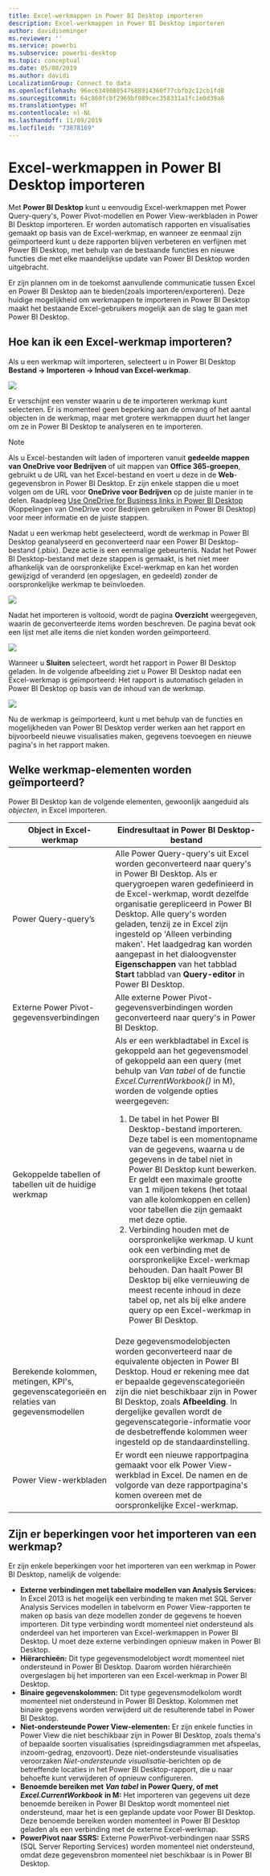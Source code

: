 ```yaml
---
title: Excel-werkmappen in Power BI Desktop importeren
description: Excel-werkmappen in Power BI Desktop importeren
author: davidiseminger
ms.reviewer: ''
ms.service: powerbi
ms.subservice: powerbi-desktop
ms.topic: conceptual
ms.date: 05/08/2019
ms.author: davidi
LocalizationGroup: Connect to data
ms.openlocfilehash: 96ec6349080547688914360f77cbfb2c12cb1fd8
ms.sourcegitcommit: 64c860fcbf2969bf089cec358331a1fc1e0d39a8
ms.translationtype: HT
ms.contentlocale: nl-NL
ms.lasthandoff: 11/09/2019
ms.locfileid: "73878169"
---
```

# <a name="import-excel-workbooks-into-power-bi-desktop"></a>Excel-werkmappen in Power BI Desktop importeren
Met **Power BI Desktop** kunt u eenvoudig Excel-werkmappen met Power Query-query's, Power Pivot-modellen en Power View-werkbladen in Power BI Desktop importeren. Er worden automatisch rapporten en visualisaties gemaakt op basis van de Excel-werkmap, en wanneer ze eenmaal zijn geïmporteerd kunt u deze rapporten blijven verbeteren en verfijnen met Power BI Desktop, met behulp van de bestaande functies en nieuwe functies die met elke maandelijkse update van Power BI Desktop worden uitgebracht.

Er zijn plannen om in de toekomst aanvullende communicatie tussen Excel en Power BI Desktop aan te bieden(zoals importeren/exporteren). Deze huidige mogelijkheid om werkmappen te importeren in Power BI Desktop maakt het bestaande Excel-gebruikers mogelijk aan de slag te gaan met Power BI Desktop.

## <a name="how-do-i-import-an-excel-workbook"></a>Hoe kan ik een Excel-werkmap importeren?
Als u een werkmap wilt importeren, selecteert u in Power BI Desktop **Bestand -\> Importeren -\> Inhoud van Excel-werkmap**.

![](media/desktop-import-excel-workbooks/importexceltopbi_1.png)

Er verschijnt een venster waarin u de te importeren werkmap kunt selecteren. Er is momenteel geen beperking aan de omvang of het aantal objecten in de werkmap, maar met grotere werkmappen duurt het langer om ze in Power BI Desktop te analyseren en te importeren.

> [!NOTE]
> Als u Excel-bestanden wilt laden of importeren vanuit **gedeelde mappen van OneDrive voor Bedrijven** of uit mappen van **Office 365-groepen**, gebruikt u de URL van het Excel-bestand en voert u deze in de **Web**-gegevensbron in Power BI Desktop. Er zijn enkele stappen die u moet volgen om de URL voor **OneDrive voor Bedrijven** op de juiste manier in te delen. Raadpleeg [Use OneDrive for Business links in Power BI Desktop](desktop-use-onedrive-business-links.md) (Koppelingen van OneDrive voor Bedrijven gebruiken in Power BI Desktop) voor meer informatie en de juiste stappen.
> 
> 

Nadat u een werkmap hebt geselecteerd, wordt de werkmap in Power BI Desktop geanalyseerd en geconverteerd naar een Power BI Desktop-bestand (.pbix). Deze actie is een eenmalige gebeurtenis. Nadat het Power BI Desktop-bestand met deze stappen is gemaakt, is het niet meer afhankelijk van de oorspronkelijke Excel-werkmap en kan het worden gewijzigd of veranderd (en opgeslagen, en gedeeld) zonder de oorspronkelijke werkmap te beïnvloeden.

![](media/desktop-import-excel-workbooks/importexceltopbi_2.png)

Nadat het importeren is voltooid, wordt de pagina **Overzicht** weergegeven, waarin de geconverteerde items worden beschreven. De pagina bevat ook een lijst met alle items die niet konden worden geïmporteerd.

![](media/desktop-import-excel-workbooks/importexceltopbi_3.png)

Wanneer u **Sluiten** selecteert, wordt het rapport in Power BI Desktop geladen. In de volgende afbeelding ziet u Power BI Desktop nadat een Excel-werkmap is geïmporteerd: Het rapport is automatisch geladen in Power BI Desktop op basis van de inhoud van de werkmap.

![](media/desktop-import-excel-workbooks/importexceltopbi_4.png)

Nu de werkmap is geïmporteerd, kunt u met behulp van de functies en mogelijkheden van Power BI Desktop verder werken aan het rapport en bijvoorbeeld nieuwe visualisaties maken, gegevens toevoegen en nieuwe pagina's in het rapport maken.

## <a name="which-workbook-elements-are-imported"></a>Welke werkmap-elementen worden geïmporteerd?
Power BI Desktop kan de volgende elementen, gewoonlijk aangeduid als *objecten*, in Excel importeren.

| Object in Excel-werkmap | Eindresultaat in Power BI Desktop-bestand |
| --- | --- |
| Power Query-query’s |Alle Power Query-query's uit Excel worden geconverteerd naar query's in Power BI Desktop. Als er querygroepen waren gedefinieerd in de Excel-werkmap, wordt dezelfde organisatie gerepliceerd in Power BI Desktop. Alle query's worden geladen, tenzij ze in Excel zijn ingesteld op 'Alleen verbinding maken'. Het laadgedrag kan worden aangepast in het dialoogvenster **Eigenschappen** van het tabblad **Start** tabblad van **Query-editor** in Power BI Desktop. |
| Externe Power Pivot-gegevensverbindingen |Alle externe Power Pivot-gegevensverbindingen worden geconverteerd naar query's in Power BI Desktop. |
| Gekoppelde tabellen of tabellen uit de huidige werkmap |Als er een werkbladtabel in Excel is gekoppeld aan het gegevensmodel of gekoppeld aan een query (met behulp van *Van tabel* of de functie *Excel.CurrentWorkbook()* in M), worden de volgende opties weergegeven: <ol><li>De tabel in het Power BI Desktop-bestand importeren. Deze tabel is een momentopname van de gegevens, waarna u de gegevens in de tabel niet in Power BI Desktop kunt bewerken. Er geldt een maximale grootte van 1 miljoen tekens (het totaal van alle kolomkoppen en cellen) voor tabellen die zijn gemaakt met deze optie.</li><li>Verbinding houden met de oorspronkelijke werkmap. U kunt ook een verbinding met de oorspronkelijke Excel-werkmap behouden. Dan haalt Power BI Desktop bij elke vernieuwing de meest recente inhoud in deze tabel op, net als bij elke andere query op een Excel-werkmap in Power BI Desktop.</li></ul> |
| Berekende kolommen, metingen, KPI's, gegevenscategorieën en relaties van gegevensmodellen |Deze gegevensmodelobjecten worden geconverteerd naar de equivalente objecten in Power BI Desktop. Houd er rekening mee dat er bepaalde gegevenscategorieën zijn die niet beschikbaar zijn in Power BI Desktop, zoals **Afbeelding**. In dergelijke gevallen wordt de gegevenscategorie-informatie voor de desbetreffende kolommen weer ingesteld op de standaardinstelling. |
| Power View-werkbladen |Er wordt een nieuwe rapportpagina gemaakt voor elk Power View-werkblad in Excel. De namen en de volgorde van deze rapportpagina's komen overeen met de oorspronkelijke Excel-werkmap. |

## <a name="are-there-any-limitations-to-importing-a-workbook"></a>Zijn er beperkingen voor het importeren van een werkmap?
Er zijn enkele beperkingen voor het importeren van een werkmap in Power BI Desktop, namelijk de volgende:

* **Externe verbindingen met tabellaire modellen van Analysis Services:** In Excel 2013 is het mogelijk een verbinding te maken met SQL Server Analysis Services modellen in tabelvorm en Power View-rapporten te maken op basis van deze modellen zonder de gegevens te hoeven importeren. Dit type verbinding wordt momenteel niet ondersteund als onderdeel van het importeren van Excel-werkmappen in Power BI Desktop. U moet deze externe verbindingen opnieuw maken in Power BI Desktop.
* **Hiërarchieën:** Dit type gegevensmodelobject wordt momenteel niet ondersteund in Power BI Desktop. Daarom worden hiërarchieën overgeslagen bij het importeren van een Excel-werkmap in Power BI Desktop.
* **Binaire gegevenskolommen:** Dit type gegevensmodelkolom wordt momenteel niet ondersteund in Power BI Desktop. Kolommen met binaire gegevens worden verwijderd uit de resulterende tabel in Power BI Desktop.
* **Niet-ondersteunde Power View-elementen:** Er zijn enkele functies in Power View die niet beschikbaar zijn in Power BI Desktop, zoals thema's of bepaalde soorten visualisaties (spreidingsdiagrammen met afspeelas, inzoom-gedrag, enzovoort). Deze niet-ondersteunde visualisaties veroorzaken *Niet-ondersteunde visualisatie*-berichten op de betreffende locaties in het Power BI Desktop-rapport, die u naar behoefte kunt verwijderen of opnieuw configureren.
* **Benoemde bereiken met** ***Van tabel*** **in Power Query, of met** ***Excel.CurrentWorkbook*** **in M:** Het importeren van gegevens uit deze benoemde bereiken in Power BI Desktop wordt momenteel niet ondersteund, maar het is een geplande update voor Power BI Desktop. Deze benoemde bereiken worden momenteel in Power BI Desktop geladen als een verbinding met de externe Excel-werkmap.
* **PowerPivot naar SSRS:** Externe PowerPivot-verbindingen naar SSRS (SQL Server Reporting Services) worden momenteel niet ondersteund, omdat deze gegevensbron momenteel niet beschikbaar is in Power BI Desktop.

